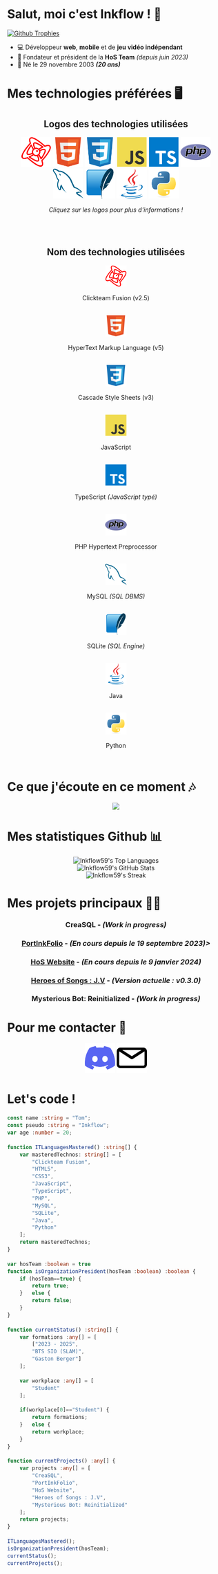 # Salut, moi c'est Inkflow ! 👋
[![Github Trophies](https://github-profile-trophy.vercel.app/?username=Inkflow59)](https://github.com/ryo-ma/github-profile-trophy)<br>
- 💻 Développeur **web**, **mobile** et de **jeu vidéo indépendant**
- 👑 Fondateur et président de la **HoS Team** *(depuis juin 2023)*
- 🎂 Né le 29 novembre 2003 ***(20 ans)***

# Mes technologies préférées 🖥️
<div align="center">
  <h2>Logos des technologies utilisées</h2>
</div>

<div align="center">
<a href="https://www.clickteam.com/fr/clickteam-fusion-2-5"><img src="https://raw.githubusercontent.com/Inkflow59/Inkflow59/wip-readme/technoIcons/mfaLogo.svg?sanitize=true" width="70" height="70" alt="Clickteam Fusion 2.5 (MFA)"></a>
<a href="https://wikipedia.org/wiki/Hypertext_Markup_Language"><img src="https://raw.githubusercontent.com/Inkflow59/Inkflow59/wip-readme/technoIcons/htmlLogo.svg?sanitize=true" width="70" height="70" alt="HTML"></a>
<a href="https://wikipedia.org/wiki/CSS"><img src="https://raw.githubusercontent.com/Inkflow59/Inkflow59/wip-readme/technoIcons/cssLogo.svg?sanitize=true" width="70" height="70" alt="CSS"></a>
<a href="https://wikipedia.org/wiki/JavaScript"><img src="https://raw.githubusercontent.com/Inkflow59/Inkflow59/wip-readme/technoIcons/jsLogo.svg?sanitize=true" width="70" height="70" alt="JavaScript"></a>
<a href="https://wikipedia.org/wiki/TypeScript"><img src="https://raw.githubusercontent.com/Inkflow59/Inkflow59/wip-readme/technoIcons/tsLogo.svg?sanitize=true" width="70" height="70" alt="TypeScript"></a>
<a href="https://wikipedia.org/wiki/PHP"><img src="https://raw.githubusercontent.com/Inkflow59/Inkflow59/wip-readme/technoIcons/phpLogo.svg?sanitize=true" width="70" height="70" alt="PHP"></a>
<a href="https://wikipedia.org/wiki/MySQL"><img src="https://raw.githubusercontent.com/Inkflow59/Inkflow59/wip-readme/technoIcons/mysqlLogo.svg?sanitize=true" width="70" height="70" alt="MySQL"></a>
<a href="https://wikipedia.org/wiki/SQLite"><img src="https://raw.githubusercontent.com/Inkflow59/Inkflow59/wip-readme/technoIcons/sqliteLogo.svg?sanitize=true" width="70" height="70" alt="SQLite"></a>
<a href="https://wikipedia.org/wiki/Java_(programming_language)"><img src="https://raw.githubusercontent.com/Inkflow59/Inkflow59/wip-readme/technoIcons/javaLogo.svg?sanitize=true" width="70" height="70" alt="Java"></a>
<a href="https://wikipedia.org/wiki/Python_(programming_language)"><img src="https://raw.githubusercontent.com/Inkflow59/Inkflow59/wip-readme/technoIcons/pyLogo.svg?sanitize=true" width="70" height="70" alt="Python"></a>

<p><em>Cliquez sur les logos pour plus d'informations !</em></p>
</div>
<br>
<br>
<div align="center">
  <h2>Nom des technologies utilisées</h2>
</div>

<div align="center">
  <img src="https://raw.githubusercontent.com/Inkflow59/Inkflow59/wip-readme/technoIcons/mfaLogo.svg?sanitize=true" width="50" height="50"><p>Clickteam Fusion (v2.5)</p><br>
  <img src="https://raw.githubusercontent.com/Inkflow59/Inkflow59/wip-readme/technoIcons/htmlLogo.svg?sanitize=true" width="50" height="50"><p>HyperText Markup Language (v5)</p><br>
  <img src="https://raw.githubusercontent.com/Inkflow59/Inkflow59/wip-readme/technoIcons/cssLogo.svg?sanitize=true" width="50" height="50"><p>Cascade Style Sheets (v3)</p><br>
  <img src="https://raw.githubusercontent.com/Inkflow59/Inkflow59/wip-readme/technoIcons/jsLogo.svg?sanitize=true" width="50" height="50"><p>JavaScript</p><br>
  <img src="https://raw.githubusercontent.com/Inkflow59/Inkflow59/wip-readme/technoIcons/tsLogo.svg?sanitize=true" width="50" height="50"><p>TypeScript <em>(JavaScript typé)</em></p><br>
  <img src="https://raw.githubusercontent.com/Inkflow59/Inkflow59/wip-readme/technoIcons/phpLogo.svg?sanitize=true" width="50" height="50"><p>PHP Hypertext Preprocessor</p><br>
  <img src="https://raw.githubusercontent.com/Inkflow59/Inkflow59/wip-readme/technoIcons/mysqlLogo.svg?sanitize=true" width="50" height="50"><p>MySQL <em>(SQL DBMS)</em></p><br>
  <img src="https://raw.githubusercontent.com/Inkflow59/Inkflow59/wip-readme/technoIcons/sqliteLogo.svg?sanitize=true" width="50" height="50"><p>SQLite <em>(SQL Engine)</em></p><br>
  <img src="https://raw.githubusercontent.com/Inkflow59/Inkflow59/wip-readme/technoIcons/javaLogo.svg?sanitize=true" width="50" height="50"><p>Java</p><br>
  <img src="https://raw.githubusercontent.com/Inkflow59/Inkflow59/wip-readme/technoIcons/pyLogo.svg?sanitize=true" width="50" height="50"><p>Python</p><br>
</div>

# Ce que j'écoute en ce moment 🎶
<div align="center">
  <a href="https://open.spotify.com/user/11127395499"><img src="https://spotify-recently-played-readme.vercel.app/api?user=11127395499&unique=true"/></a>
</div>

# Mes statistiques Github 📊
<div align="center">
<img src="https://github-readme-stats.vercel.app/api/top-langs/?username=Inkflow59&theme=chartreuse-dark&show_icons=true&hide_border=true&layout=compact" alt="Inkflow59's Top Languages"/><br>
<img src="https://github-readme-stats.vercel.app/api?username=Inkflow59&theme=chartreuse-dark&show_icons=true&hide_border=true&count_private=true" alt="Inkflow59's GitHub Stats"/><br>
<img src="https://github-readme-streak-stats.herokuapp.com/?user=Inkflow59&theme=chartreuse-dark&hide_border=true" alt="Inkflow59's Streak"/>
</div>

# Mes projets principaux 👨‍💻
<div align="center">
<h3><strong>CreaSQL</strong> - <em>(Work in progress)</em></h3>
<h3><strong><a href="https://github.com/Inkflow59/PortInkFolio">PortInkFolio</a></strong> - <em>(En cours depuis le 19 septembre 2023)></em></h3>
<h3><strong><a href="https://hos-team.fr">HoS Website</a></strong> - <em>(En cours depuis le 9 janvier 2024)</em></h3>
<h3><strong><a href="https://inkflow.itch.io/hos-jv">Heroes of Songs : J.V</a></strong> - <em>(Version actuelle : v0.3.0)</em></h3>
<h3><strong>Mysterious Bot: Reinitialized</strong> - <em>(Work in progress)</em></h3>
</div>

# Pour me contacter 📧
<div align="center">
<a href="https://discordapp.com/users/286179374204583938"><img src="https://raw.githubusercontent.com/Inkflow59/Inkflow59/wip-readme/contactIcons/discord.svg?sanitize=true" width="70" height="70" alt="Mon profil Discord"></a>
<a href="mailto:tomcucherosset@hotmail.fr"><img src="https://raw.githubusercontent.com/Inkflow59/Inkflow59/wip-readme/contactIcons/mail.svg?sanitize=true" width="70" height="70" alt="Mon adresse e-mail"></a>
</div>

# Let's code !
```ts
const name :string = "Tom";
const pseudo :string = "Inkflow";
var age :number = 20;

function ITLanguagesMastered() :string[] {
    var masteredTechnos: string[] = [
        "Clickteam Fusion",
        "HTML5",
        "CSS3",
        "JavaScript",
        "TypeScript",
        "PHP",
        "MySQL",
        "SQLite",
        "Java",
        "Python"
    ];
    return masteredTechnos;
}

var hosTeam :boolean = true
function isOrganizationPresident(hosTeam :boolean) :boolean {
    if (hosTeam==true) {
        return true;
    }   else {
        return false;
    }
}

function currentStatus() :string[] {
    var formations :any[] = [
        ["2023 - 2025",
        "BTS SIO (SLAM)",
        "Gaston Berger"]
    ];

    var workplace :any[] = [
        "Student"
    ];

    if(workplace[0]=="Student") {
        return formations;
    }   else {
        return workplace;
    }
}

function currentProjects() :any[] {
    var projects :any[] = [
        "CreaSQL",
        "PortInkFolio",
        "HoS Website",
        "Heroes of Songs : J.V",
        "Mysterious Bot: Reinitialized"
    ];
    return projects;
}

ITLanguagesMastered();
isOrganizationPresident(hosTeam);
currentStatus();
currentProjects();
```

